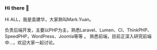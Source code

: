 ### Hi there 👋

Hi ALL，我是袁建华，大家熟叫Mark.Yuan。

负责后端开发，主要以PHP为主，熟悉Laravel、Lumen、CI、ThinkPHP、SpeedPHP，WordPress、Joomla等等 。
熟悉前端，目前正深入研究前端中...，欢迎大家一起讨论。

<!--
**yuanjianhua/yuanjianhua** is a ✨ _special_ ✨ repository because its `README.md` (this file) appears on your GitHub profile.

Here are some ideas to get you started:

- 🔭 I’m currently working on ...
- 🌱 I’m currently learning ...
- 👯 I’m looking to collaborate on ...
- 🤔 I’m looking for help with ...
- 💬 Ask me about ...
- 📫 How to reach me: ...
- 😄 Pronouns: ...
- ⚡ Fun fact: ...
-->
